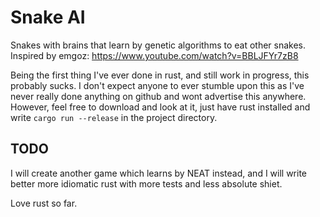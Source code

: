 # Snake AI
Snakes with brains that learn by genetic algorithms to eat other snakes.
Inspired by emgoz: https://www.youtube.com/watch?v=BBLJFYr7zB8

Being the first thing I've ever done in rust, and still work in progress,
this probably sucks. I don't expect anyone to ever stumble upon this as I've
never really done anything on github and wont advertise this anywhere. However,
feel free to download and look at it, just have rust installed and write
`cargo run --release` in the project directory.

## TODO
I will create another game which learns by NEAT instead, and I will write
better more idiomatic rust with more tests and less absolute shiet.

Love rust so far.
